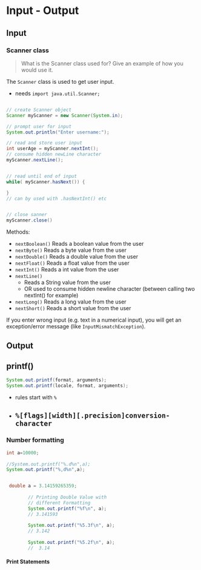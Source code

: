 
# Input - Output

## Input
### Scanner class

> What is the Scanner class used for? Give an example of how you would use it.

The `Scanner` class is used to get user input.

- needs `import java.util.Scanner;`


```java

// create Scanner object
Scanner myScanner = new Scanner(System.in);

// prompt user for input
System.out.println("Enter username:");

// read and store user input
int userAge = myScanner.nextInt();
// consume hidden newLine character
myScanner.nextLine();


// read until end of input
while( myScanner.hasNext()) {

}
// can by used with .hasNextInt() etc


// close sanner
myScanner.close()
```

Methods:

- `nextBoolean()` Reads a boolean value from the user
- `nextByte()` Reads a byte value from the user
- `nextDouble()` Reads a double value from the user
- `nextFloat()` Reads a float value from the user
- `nextInt()` Reads a int value from the user
- `nextLine()`
  - Reads a String value from the user
  - OR used to consume hidden newline character (between calling two nextInt() for example)
- `nextLong()` Reads a long value from the user
- `nextShort()` Reads a short value from the user

If you enter wrong input (e.g. text in a numerical input), you will get an exception/error message (like `InputMismatchException`).

## Output

## printf()

```java
System.out.printf(format, arguments);
System.out.printf(locale, format, arguments);
```
- rules start with `%`
- `%[flags][width][.precision]conversion-character`
    -  


### Number formatting
```java
int a=10000; 
            
//System.out.printf("%.d%n",a); 
System.out.printf("%,d%n",a); 


 double a = 3.14159265359; 
  
        // Printing Double Value with 
        // different Formatting 
        System.out.printf("%f\n", a); 
        // 3.141593
        
        System.out.printf("%5.3f\n", a); 
        // 3.142
        
        System.out.printf("%5.2f\n", a); 
        //  3.14
```

#### Print Statements
